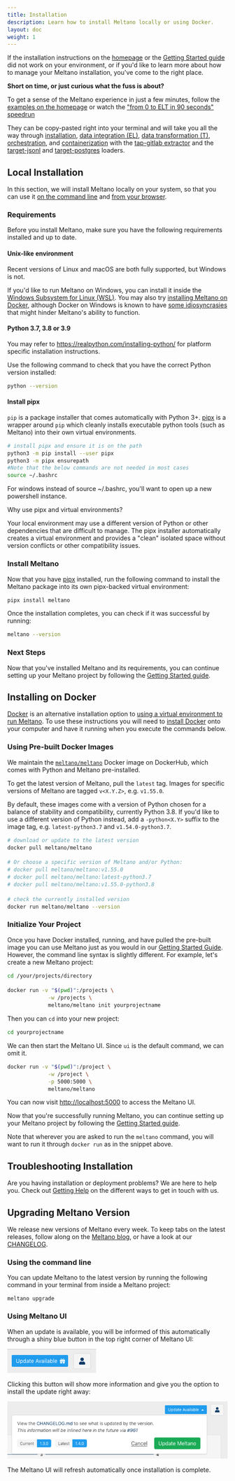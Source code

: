 ```yaml
---
title: Installation
description: Learn how to install Meltano locally or using Docker.
layout: doc
weight: 1
---
```


If the installation instructions on the [homepage](/) or the [Getting Started guide](/getting-started#install-meltano) did not work on your environment, or if you'd like to learn more about how to manage your Meltano installation, you've come to the right place.

<div class="notification is-warning">
    <p><strong>Short on time, or just curious what the fuss is about?</strong></p>
    <p>To get a sense of the Meltano experience in just a few minutes, follow the <a href="https://meltano.com">examples on the homepage</a> or watch the <a href="https://meltano.com/blog/speedrun-from-0-to-elt-in-90-seconds/">"from 0 to ELT in 90 seconds" speedrun</a></p>
    <p>They can be copy-pasted right into your terminal and will take you all the way through <a href="/guide/installation">installation</a>, <a href="/guide/integration">data integration (EL)</a>, <a href="/guide/transformation">data transformation (T)</a>, <a href="/guide/orchestration">orchestration</a>, and <a href="/guide/containerization">containerization</a> with the <a href="https://hub.meltano.com/extractors/gitlab.html">tap-gitlab extractor</a> and the <a href="https://hub.meltano.com/loaders/jsonl.html">target-jsonl</a> and <a href="https://hub.meltano.com/loaders/postgres.html">target-postgres</a> loaders.</p>
</div>

## Local Installation

In this section, we will install Meltano locally on your system, so that you can use it [on the command line](/reference/command-line-interface) and [from your browser](/reference/ui).

### Requirements

Before you install Meltano, make sure you have the following requirements installed and up to date.

#### Unix-like environment

Recent versions of Linux and macOS are both fully supported, but Windows is not.

If you'd like to run Meltano on Windows, you can install it inside the [Windows Subsystem for Linux (WSL)](https://docs.microsoft.com/en-us/windows/wsl/about). You may also try [installing Meltano on Docker](#installing-on-docker), although Docker on Windows is known to have [some idiosyncrasies](https://gitlab.com/meltano/meltano/issues/1261#note_240256080) that might hinder Meltano's ability to function.

#### Python 3.7, 3.8 or 3.9

<div class="notification is-info">
  <p>You may refer to <a href="https://realpython.com/installing-python/">https://realpython.com/installing-python/</a> for platform specific installation instructions.</p>
</div>

Use the following command to check that you have the correct Python version installed:

```bash
python --version
```

#### Install pipx

`pip` is a package installer that comes automatically with Python 3+.
[pipx](https://pipxproject.github.io/pipx/) is a wrapper around `pip` which cleanly installs executable python tools (such as Meltano) into their own virtual environments.

```bash
# install pipx and ensure it is on the path
python3 -m pip install --user pipx
python3 -m pipx ensurepath
#Note that the below commands are not needed in most cases
source ~/.bashrc 
```

<div class="notification is-info">
    <p>For windows instead of source ~/.bashrc, you'll want to open up a new powershell instance.</p>
</div>

<div class="notification is-info">
  <p>Why use pipx and virtual environments?</p>
  <p>Your local environment may use a different version of Python or other dependencies that are
difficult to manage. The pipx installer automatically creates a virtual environment and provides a
"clean" isolated space without version conflicts or other compatibility issues.</p>
</div>

### Install Meltano

Now that you have [pipx](https://pipxproject.github.io/pipx) installed, run the following command to install the Meltano package into its
own pipx-backed virtual environment:

```bash
pipx install meltano
```

Once the installation completes, you can check if it was successful by running:

```bash
meltano --version
```

### Next Steps

Now that you've installed Meltano and its requirements, you can continue setting up your Meltano project by following the [Getting Started guide](/getting-started#create-your-meltano-project).

## Installing on Docker

[Docker](https://www.docker.com/) is an alternative installation option to [using a virtual environment to run Meltano](#virtual-environment). To use these instructions you will need to [install Docker](https://docs.docker.com/install/) onto your computer and have it running when you execute the commands below.

### Using Pre-built Docker Images

We maintain the [`meltano/meltano`](https://hub.docker.com/r/meltano/meltano) Docker image on DockerHub, which comes with Python and Meltano pre-installed.

To get the latest version of Meltano, pull the `latest` tag. Images for specific versions of Meltano are tagged `v<X.Y.Z>`, e.g. `v1.55.0`.

By default, these images come with a version of Python chosen for a balance of stability and compatibility, currently Python 3.8.
If you'd like to use a different version of Python instead, add a `-python<X.Y>` suffix to the image tag, e.g. `latest-python3.7` and `v1.54.0-python3.7`.

```bash
# download or update to the latest version
docker pull meltano/meltano

# Or choose a specific version of Meltano and/or Python:
# docker pull meltano/meltano:v1.55.0
# docker pull meltano/meltano:latest-python3.7
# docker pull meltano/meltano:v1.55.0-python3.8

# check the currently installed version
docker run meltano/meltano --version
```

### Initialize Your Project

Once you have Docker installed, running, and have pulled the pre-built image you can use Meltano just as you would in our [Getting Started Guide](/getting-started). However, the command line syntax is slightly different. For example, let's create a new Meltano project:

```bash
cd /your/projects/directory

docker run -v "$(pwd)":/projects \
             -w /projects \
             meltano/meltano init yourprojectname
```

Then you can `cd` into your new project:

```bash
cd yourprojectname
```

We can then start the Meltano UI. Since `ui` is the default command, we can omit it.

```bash
docker run -v "$(pwd)":/project \
             -w /project \
             -p 5000:5000 \
             meltano/meltano
```

You can now visit [http://localhost:5000](http://localhost:5000) to access the Meltano UI.

Now that you're successfully running Meltano, you can continue setting up your Meltano project by following the [Getting Started guide](/getting-started).

Note that wherever you are asked to run the `meltano` command, you will want to run it through `docker run` as in the snippet above.

## Troubleshooting Installation

<div class="notification is-info">
  <p>Are you having installation or deployment problems? We are here to help you. Check out <a href="/the-project/community">Getting Help</a> on the different ways to get in touch with us.</p>
</div>

## Upgrading Meltano Version

We release new versions of Meltano every week. To keep tabs on the latest releases, follow along on the [Meltano blog](https://meltano.com/blog/), or have a look at our [CHANGELOG](https://gitlab.com/meltano/meltano/blob/master/CHANGELOG.md).

### Using the command line

You can update Meltano to the latest version by running the following command in your terminal from inside a Meltano project:

```
meltano upgrade
```

### Using Meltano UI

When an update is available, you will be informed of this automatically through a shiny blue button in the top right corner of Meltano UI:

![Update Available Message](images/installation/update-available.png)

Clicking this button will show more information and give you the option to install the update right away:

![Update Available Popup](images/installation/update-available-popup.png)

The Meltano UI will refresh automatically once installation is complete.
